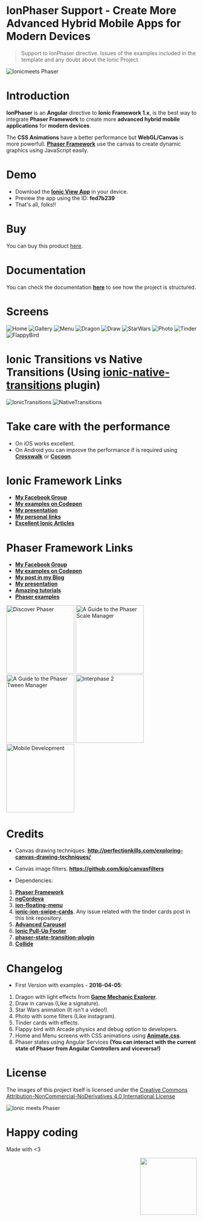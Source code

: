 # **IonPhaser Support - Create More Advanced Hybrid Mobile Apps for Modern Devices**
> Support to IonPhaser directive. Issues of the examples included in the template and any doubt about the Ionic Project. 

![Ionicmeets Phaser](https://raw.githubusercontent.com/jdnichollsc/IonPhaser/master/assets/3.jpg)

# Introduction

**IonPhaser** is an **Angular** directive to **Ionic Framework 1.x**, is the best way to integrate **Phaser Framework** to create more **advanced hybrid mobile applications** for **modern devices**.

The **CSS Animations** have a better performance but **WebGL/Canvas** is more powerfull. **[Phaser Framework](https://github.com/photonstorm/phaser)** use the canvas to create dynamic graphics using JavaScript easily.

# Demo
* Download the **[Ionic View App](http://view.ionic.io/)** in your device.
* Preview the app using the ID: **fed7b239**
* That's all, folks!!

# Buy
You can buy this product [here](https://gumroad.com/l/qXpUV).

# Documentation
You can check the documentation **[here](https://docs.google.com/document/d/11B10Z--Nsi7b0DAPknckrai29jjccASKQH6jkTcWEew/edit?usp=sharing)** to see how the project is structured.

# Screens

![Home](https://github.com/jdnichollsc/IonPhaser/blob/master/assets/screens/IonPhaser.gif?raw=true)
![Gallery](https://github.com/jdnichollsc/IonPhaser/blob/master/assets/screens/Gallery.gif?raw=true)
![Menu](https://github.com/jdnichollsc/IonPhaser/blob/master/assets/screens/Menu.gif?raw=true)
![Dragon](https://github.com/jdnichollsc/IonPhaser/blob/master/assets/screens/Dragon.gif?raw=true)
![Draw](https://github.com/jdnichollsc/IonPhaser/blob/master/assets/screens/Draw.gif?raw=true)
![StarWars](https://github.com/jdnichollsc/IonPhaser/blob/master/assets/screens/StarWars.gif?raw=true)
![Photo](https://github.com/jdnichollsc/IonPhaser/blob/master/assets/screens/Photo.gif?raw=true)
![Tinder](https://github.com/jdnichollsc/IonPhaser/blob/master/assets/screens/Tinder.gif?raw=true)
![FlappyBird](https://github.com/jdnichollsc/IonPhaser/blob/master/assets/screens/FlappyBird.gif?raw=true)

# Ionic Transitions vs Native Transitions (Using **[ionic-native-transitions](https://github.com/shprink/ionic-native-transitions)** plugin)

![IonicTransitions](https://github.com/jdnichollsc/IonPhaser/blob/master/assets/screens/IonicTransitions.gif?raw=true)
![NativeTransitions](https://github.com/jdnichollsc/IonPhaser/blob/master/assets/screens/NativeTransitions.gif?raw=true)

# Take care with the performance

* On iOS works excellent.
* On Android you can improve the performance if is required using **[Crosswalk](https://crosswalk-project.org/)** or **[Cocoon](https://cocoon.io/)**.

# Ionic Framework Links
* **[My Facebook Group](https://www.facebook.com/groups/phonegapcordova/)**
* **[My examples on Codepen](http://codepen.io/collection/DRzLVL/)**
* **[My presentation](http://slides.com/juandavidnicholls/apps-moviles)**
* **[My personal links](https://gist.github.com/jdnichollsc/53bfd200f04fd51c87d5)**
* **[Excellent Ionic Articles](http://www.gajotres.net/)**

# Phaser Framework Links
* **[My Facebook Group](https://www.facebook.com/groups/javascriptgames/)**
* **[My examples on Codepen](http://codepen.io/collection/AQWqbV/)**
* **[My post in my Blog](http://nicholls.co/blog/post/Creando-Juegos-HTML5-con-Phaser-en-Monaco)**
* **[My presentation](http://slides.com/juandavidnicholls/juegos-en-javascript/)**
* **[Amazing tutorials](http://www.emanueleferonato.com/category/phaser/)**
* **[Phaser examples](http://phaser.io/examples)**

<a href="https://www.discoverphaser.com/"><img height="180px" src="https://www.discoverphaser.com/img/phaser-cover.jpg" alt="Discover Phaser"></a>
<a href="https://leanpub.com/phaserscalemanager"><img height="180px" src="https://s3.amazonaws.com/titlepages.leanpub.com/phaserscalemanager/hero?1425571996" alt="A Guide to the Phaser Scale Manager"></a>
<a href="https://leanpub.com/phasertweenmanager"><img height="180px" src="https://s3.amazonaws.com/titlepages.leanpub.com/phasertweenmanager/hero?1425572060" alt="A Guide to the Phaser Tween Manager"></a>
<a href="http://phaser.io/interphase/2"><img height="180px" src="http://phaser.io/content/interphase/2/images/editorial/book.png" alt="Interphase 2"></a>
<a href="https://joshmorony.com/mobile-development-for-web-developers/"><img height="180px" src="https://joshmorony.com/mobile-development-for-web-developers/images/cover-image.png" alt="Mobile Development"></a>

# Credits

* Canvas drawing techniques. **http://perfectionkills.com/exploring-canvas-drawing-techniques/**

* Canvas image filters. **https://github.com/kig/canvasfilters**

* Dependencies:
 1. **[Phaser Framework](http://phaser.io/)**
 2. **[ngCordova](http://ngcordova.com/)**
 3. **[ion-floating-menu](http://market.ionic.io/plugins/ion-floating-menu)**
 4. **[ionic-ion-swipe-cards](https://github.com/driftyco/ionic-ion-tinder-cards)**. Any issue related with the tinder cards post in this link repository.
 5. **[Advanced Carousel](http://market.ionic.io/plugins/advanced-carousel)**
 6. **[Ionic Pull-Up Footer](https://market.ionic.io/plugins/pullup-footer)**
 7. **[phaser-state-transition-plugin](https://github.com/aaccurso/phaser-state-transition-plugin)**
 8. **[Collide](https://github.com/driftyco/collide)**

# Changelog

- First Version with examples - **2016-04-05**:
 1. Dragon with light effects from **[Game Mechanic Explorer](http://gamemechanicexplorer.com/)**.
 2. Draw in canvas (Like a signature).
 3. Star Wars animation (It isn't a video!).
 4. Photo with some filters (Like instagram).
 5. Tinder cards with effects.
 6. Flappy bird with Arcade physics and debug option to developers.
 7. Home and Menu screens with CSS animations using **[Animate.css](https://daneden.github.io/animate.css/)**.
 8. Phaser states using Angular Services **(You can interact with the current state of Phaser from Angular Controllers and viceversa!)**


# License

The images of this project itself is licensed under the [Creative Commons Attribution-NonCommercial-NoDerivatives 4.0 International License](http://creativecommons.org/licenses/by-nc-nd/4.0/)

![Ionic meets Phaser](https://github.com/jdnichollsc/IonPhaser/blob/master/assets/2.jpg?raw=true)

# Happy coding
Made with <3

<img width="150px" src="http://phaser.azurewebsites.net/assets/nicholls.png" align="right">
